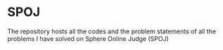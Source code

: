 SPOJ
====

The repository hosts all the codes and the problem statements of all the problems I have solved on Sphere Online Judge (SPOJ)
